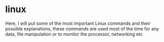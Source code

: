 # linux
Here, I will put some of the most important Linux commands and their possible explanations, these commands are used most of the time for any data, file manipulation or to monitor the processor, networking etc 
